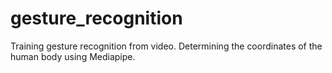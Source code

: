 # gesture_recognition

Training gesture recognition from video. 
Determining the coordinates of the human body using Mediapipe.
